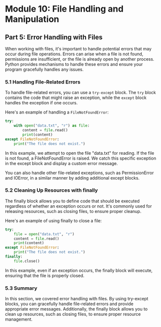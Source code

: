 # Module 10: File Handling and Manipulation

## Part 5: Error Handling with Files

When working with files, it's important to handle potential errors that may occur during file operations. Errors can arise when 
a file is not found, permissions are insufficient, or the file is already open by another process. Python provides mechanisms 
to handle these errors and ensure your program gracefully handles any issues.

### 5.1 Handling File-Related Errors

To handle file-related errors, you can use a `try-except` block. The `try` block contains the code that might raise an exception,
while the `except` block handles the exception if one occurs.

Here's an example of handling a `FileNotFoundError`:

```python
try:
    with open("data.txt", "r") as file:
        content = file.read()
        print(content)
except FileNotFoundError:
    print("The file does not exist.")
```

In this example, we attempt to open the file "data.txt" for reading. If the file is not found, a FileNotFoundError is raised. 
We catch this specific exception in the except block and display a custom error message.

You can also handle other file-related exceptions, such as PermissionError and IOError, in a similar manner by adding additional
 except blocks.

### 5.2 Cleaning Up Resources with finally

The finally block allows you to define code that should be executed regardless of whether an exception occurs or not. It's commonly
 used for releasing resources, such as closing files, to ensure proper cleanup.

Here's an example of using finally to close a file:

```python
try:
    file = open("data.txt", "r")
    content = file.read()
    print(content)
except FileNotFoundError:
    print("The file does not exist.")
finally:
    file.close()
```

In this example, even if an exception occurs, the finally block will execute, ensuring that the file is properly closed.

### 5.3 Summary

In this section, we covered error handling with files. By using try-except blocks, you can gracefully handle file-related errors 
and provide appropriate error messages. Additionally, the finally block allows you to clean up resources, such as closing files, 
to ensure proper resource management.